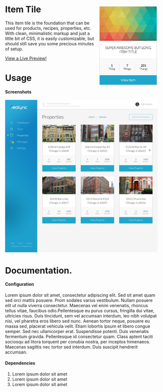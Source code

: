 <h1>
  Item Tile <img align="right" width="200" src="widget-resources/item-tile.png">
</h1>
This item tile is the foundation that can be used for products, recipes, properties, etc. With clean, minimalistic markup and just a little bit of CSS, it is easily customizable, but should still save you some precious minutes of setup.

[View a Live Preview!](http://htmlpreview.github.io/?https://github.com/dfagan2/sandbox/blob/master/generic-widgets/item-tile/index.html)

# Usage

#### Screenshots

<img width="500" src="widget-resources/context-screenshot.png">

# Documentation.

#### Configuration

Lorem ipsum dolor sit amet, consectetur adipiscing elit. Sed sit amet quam sed orci mattis posuere. Proin sodales varius vestibulum. Nullam posuere elit ut nulla viverra consectetur. Maecenas vel enim venenatis, rhoncus tellus vitae, faucibus odio.Pellentesque eu purus cursus, fringilla dui vitae, ultricies risus. Duis tincidunt, sem vel accumsan interdum, leo nibh volutpat nisi, vel pharetra eros libero sed nunc. Aenean tortor neque, posuere eu massa sed, placerat vehicula velit. Etiam lobortis ipsum et libero congue semper. Sed nec ullamcorper erat. Suspendisse potenti. Duis venenatis fermentum gravida. Pellentesque id consectetur quam. Class aptent taciti sociosqu ad litora torquent per conubia nostra, per inceptos himenaeos. Maecenas sagittis nec tortor sed interdum. Duis suscipit hendrerit accumsan.

#### Dependencies

1. Lorem ipsum dolor sit amet
2. Lorem ipsum dolor sit amet
3. Lorem ipsum dolor sit amet


